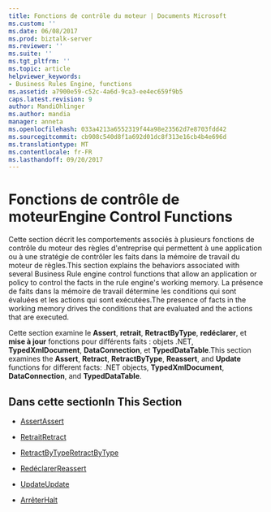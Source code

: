 ```yaml
---
title: Fonctions de contrôle du moteur | Documents Microsoft
ms.custom: ''
ms.date: 06/08/2017
ms.prod: biztalk-server
ms.reviewer: ''
ms.suite: ''
ms.tgt_pltfrm: ''
ms.topic: article
helpviewer_keywords:
- Business Rules Engine, functions
ms.assetid: a7900e59-c52c-4a6d-9ca3-ee4ec659f9b5
caps.latest.revision: 9
author: MandiOhlinger
ms.author: mandia
manager: anneta
ms.openlocfilehash: 033a4213a6552319f44a98e23562d7e8703fdd42
ms.sourcegitcommit: cb908c540d8f1a692d01dc8f313e16cb4b4e696d
ms.translationtype: MT
ms.contentlocale: fr-FR
ms.lasthandoff: 09/20/2017
---
```

# <a name="engine-control-functions"></a><span data-ttu-id="7c01d-102">Fonctions de contrôle de moteur</span><span class="sxs-lookup"><span data-stu-id="7c01d-102">Engine Control Functions</span></span>
<span data-ttu-id="7c01d-103">Cette section décrit les comportements associés à plusieurs fonctions de contrôle du moteur des règles d'entreprise qui permettent à une application ou à une stratégie de contrôler les faits dans la mémoire de travail du moteur de règles.</span><span class="sxs-lookup"><span data-stu-id="7c01d-103">This section explains the behaviors associated with several Business Rule engine control functions that allow an application or policy to control the facts in the rule engine's working memory.</span></span> <span data-ttu-id="7c01d-104">La présence de faits dans la mémoire de travail détermine les conditions qui sont évaluées et les actions qui sont exécutées.</span><span class="sxs-lookup"><span data-stu-id="7c01d-104">The presence of facts in the working memory drives the conditions that are evaluated and the actions that are executed.</span></span>  
  
 <span data-ttu-id="7c01d-105">Cette section examine le **Assert**, **retrait**, **RetractByType**, **redéclarer**, et **mise à jour** fonctions pour différents faits : objets .NET, **TypedXmlDocument**, **DataConnection**, et **TypedDataTable**.</span><span class="sxs-lookup"><span data-stu-id="7c01d-105">This section examines the **Assert**, **Retract**, **RetractByType**, **Reassert**, and **Update** functions for different facts: .NET objects, **TypedXmlDocument**, **DataConnection**, and **TypedDataTable**.</span></span>  
  
## <a name="in-this-section"></a><span data-ttu-id="7c01d-106">Dans cette section</span><span class="sxs-lookup"><span data-stu-id="7c01d-106">In This Section</span></span>  
  
-   [<span data-ttu-id="7c01d-107">Assert</span><span class="sxs-lookup"><span data-stu-id="7c01d-107">Assert</span></span>](../core/assert.md)  
  
-   [<span data-ttu-id="7c01d-108">Retrait</span><span class="sxs-lookup"><span data-stu-id="7c01d-108">Retract</span></span>](../core/retract.md)  
  
-   [<span data-ttu-id="7c01d-109">RetractByType</span><span class="sxs-lookup"><span data-stu-id="7c01d-109">RetractByType</span></span>](../core/retractbytype.md)  
  
-   [<span data-ttu-id="7c01d-110">Redéclarer</span><span class="sxs-lookup"><span data-stu-id="7c01d-110">Reassert</span></span>](../core/reassert.md)  
  
-   [<span data-ttu-id="7c01d-111">Update</span><span class="sxs-lookup"><span data-stu-id="7c01d-111">Update</span></span>](../core/update1.md)  
  
-   [<span data-ttu-id="7c01d-112">Arrêter</span><span class="sxs-lookup"><span data-stu-id="7c01d-112">Halt</span></span>](../core/halt.md)